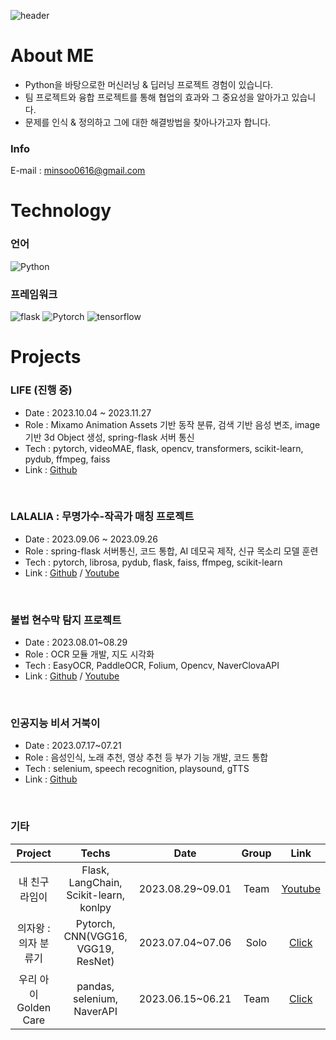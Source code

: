 ![header](https://capsule-render.vercel.app/api?type=rect&text=Welcome%20to%20my%20Github!&height=200)
 
# About ME
- Python을 바탕으로한 머신러닝 & 딥러닝 프로젝트 경험이 있습니다.
- 팀 프로젝트와 융합 프로젝트를 통해 협업의 효과와 그 중요성을 알아가고 있습니다. 
- 문제를 인식 & 정의하고 그에 대한 해결방법을 찾아나가고자 합니다.
 
### Info
E-mail : minsoo0616@gmail.com

# Technology
### 언어
![Python](https://img.shields.io/badge/Python-3776AB?style=flat&logo=Python&logoColor=white)

### 프레임워크
![flask](https://img.shields.io/badge/flask-000000?style=flat&logo=flask&logoColor=white)
![Pytorch](https://img.shields.io/badge/Pytorch-EE4C2C?style=flat&logo=Pytorch&logoColor=white)
![tensorflow](https://img.shields.io/badge/tensorflow-FF6F00?style=flat&logo=tensorflow&logoColor=white)


# Projects
### LIFE (진행 중)
- Date : 2023.10.04 ~ 2023.11.27
- Role : Mixamo Animation Assets 기반 동작 분류, 검색 기반 음성 변조, image 기반 3d Object 생성, spring-flask 서버 통신
- Tech : pytorch, videoMAE, flask, opencv, transformers, scikit-learn, pydub, ffmpeg, faiss
- Link : [Github](https://github.com/MTVS-Post-Production/post-ai)
<br>

### LALALIA : 무명가수-작곡가 매칭 프로젝트
- Date : 2023.09.06 ~ 2023.09.26
- Role : spring-flask 서버통신, 코드 통합, AI 데모곡 제작, 신규 목소리 모델 훈련
- Tech : pytorch, librosa, pydub, flask, faiss, ffmpeg, scikit-learn
- Link : [Github](https://github.com/MinSooC/lalalia_ai) / [Youtube](https://www.youtube.com/watch?v=QluGKnN534Y)
<br>
 
### 불법 현수막 탐지 프로젝트
- Date : 2023.08.01~08.29
- Role : OCR 모듈 개발, 지도 시각화
- Tech : EasyOCR, PaddleOCR, Folium, Opencv, NaverClovaAPI
- Link : [Github](https://github.com/MinSooC/META_Yolo_OCR_ChatGPT_PJT) / [Youtube](https://www.youtube.com/watch?v=UXZTP0jx1WQ&list=PLml1GH62sPF-tPUg7xatqjC3xG2bXmjgv)
<br>

### 인공지능 비서 거북이
- Date : 2023.07.17~07.21
- Role : 음성인식, 노래 추천, 영상 추천 등 부가 기능 개발, 코드 통합
- Tech : selenium, speech recognition, playsound, gTTS
- Link : [Github](https://github.com/MinSooC/TurtleNeck)
<br>

### 기타
|Project|Techs|Date|Group|Link|
|:---:|:---:|:---:|:---:|:---:|
|내 친구 라임이|Flask, LangChain, Scikit-learn, konlpy|2023.08.29~09.01|Team|[Youtube](https://www.youtube.com/watch?v=z-jwf2ad-uE)|
|의자왕 : 의자 분류기|Pytorch, CNN(VGG16, VGG19, ResNet)|2023.07.04~07.06|Solo|[Click](https://github.com/MinSooC/KingOfChairs)|
|우리 아이 Golden Care|pandas, selenium, NaverAPI|2023.06.15~06.21|Team|[Click](https://github.com/MinSooC/GoldenCare)|
<br>
